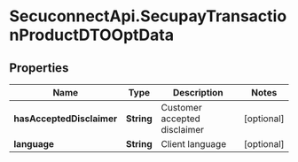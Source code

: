 # SecuconnectApi.SecupayTransactionProductDTOOptData

## Properties
Name | Type | Description | Notes
------------ | ------------- | ------------- | -------------
**hasAcceptedDisclaimer** | **String** | Customer accepted disclaimer | [optional] 
**language** | **String** | Client language | [optional] 


